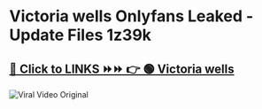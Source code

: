 
 # Victoria wells Onlyfans Leaked - Update Files 1z39k

## <h2><a href="https://clipsfans.com/Victoria_wells&ref=git">🔗 Click to LINKS ⏩⏩ 👉 🟢 Victoria wells </a></h2>

<a href="https://clipsfans.com/Victoria_wells&ref=git" rel="nofollow" data-target="animated-image.originalLink"><img src="https://i.ibb.co.com/xMMVF88/686577567.gif" alt="Viral Video Original" style="max-width: 100%; display: inline-block;" data-target="animated-image.originalImage"></a>

